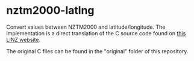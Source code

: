 # nztm2000-latlng

Convert values between NZTM2000 and latitude/longitude. The implementation is a direct translation of the C source code found on [this LINZ website](https://www.linz.govt.nz/products-services/geodetic/geodetic-software-downloads#nztm2000).

The original C files can be found in the "original" folder of this repository.
